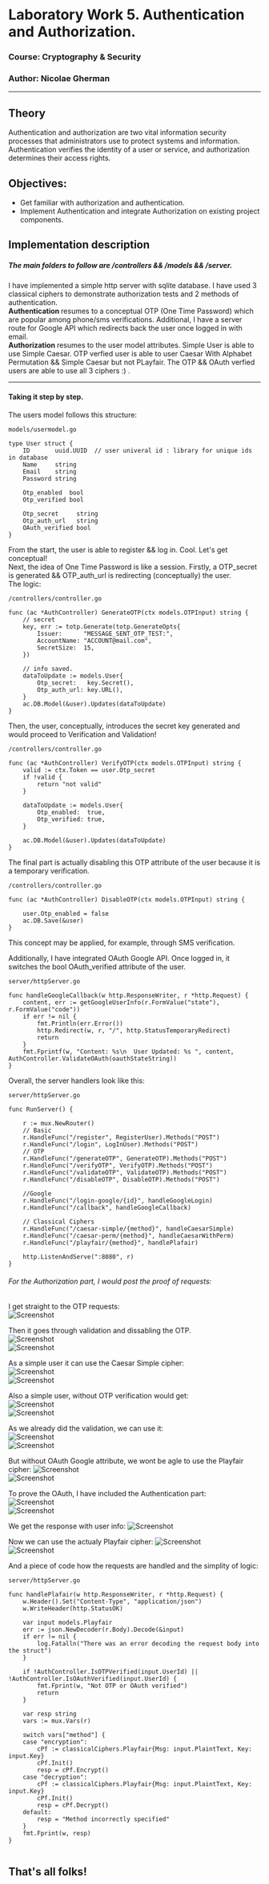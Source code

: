 # Laboratory Work 5. Authentication and Authorization.

### Course: Cryptography & Security
### Author: Nicolae Gherman

----

## Theory 
Authentication and authorization are two vital information security processes that administrators use to protect systems and information. Authentication verifies the identity of a user or service, and authorization determines their access rights.



## Objectives:

* Get familiar with authorization and authentication.
* Implement Authentication and integrate Authorization on existing project components.

## Implementation description 
##### The main folders to follow are  /controllers && /models && /server.  

I have implemented a simple http server with sqlite database. I have used 3 classical ciphers to demonstrate authorization tests and 2 methods of authentication. <br> 
<b> Authentication </b> resumes to a conceptual OTP (One Time Password)  which are popular among phone/sms verifications.  Additional, I have a server route for Google API which redirects back the user once logged in with email.  <br> 
<b> Authorization </b> resumes to the user model attributes. Simple User is able to use Simple Caesar. OTP verfied user is able to user Caesar With Alphabet Permutation && Simple Caesar but not PLayfair.   The OTP && OAuth verfied users are able to use all 3 ciphers :) .  

---- 
#### Taking it step by step. 

The users model follows this structure: 

``` 
models/usermodel.go 

type User struct {
	ID       uuid.UUID  // user univeral id : library for unique ids in database
	Name     string   
	Email    string   
	Password string    

	Otp_enabled  bool 
	Otp_verified bool 

	Otp_secret     string
	Otp_auth_url   string
	OAuth_verified bool
}
```  
From the start, the user is able to register && log in. Cool. Let's get conceptual!  <br> 
Next, the idea of One Time Password is like a session. Firstly, a OTP_secret is generated && OTP_auth_url is redirecting (conceptually) the user. <br>
The logic: 
```  
/controllers/controller.go

func (ac *AuthController) GenerateOTP(ctx models.OTPInput) string { 
    // secret 
	key, err := totp.Generate(totp.GenerateOpts{
		Issuer:      "MESSAGE_SENT_OTP_TEST:",
		AccountName: "ACCOUNT@mail.com",
		SecretSize:  15,
	})  

    // info saved.
	dataToUpdate := models.User{
		Otp_secret:   key.Secret(),
		Otp_auth_url: key.URL(),
	}
	ac.DB.Model(&user).Updates(dataToUpdate)
}

```
Then, the user, conceptually, introduces the secret key generated and would proceed to Verification and Validation! 

```  
/controllers/controller.go

func (ac *AuthController) VerifyOTP(ctx models.OTPInput) string { 
	valid := ctx.Token == user.Otp_secret
	if !valid {
		return "not valid"
	}

	dataToUpdate := models.User{
		Otp_enabled:  true,
		Otp_verified: true,
	}

	ac.DB.Model(&user).Updates(dataToUpdate)
}
``` 

The final part is actually disabling this OTP attribute of the user because it is a temporary verification.   

``` 
/controllers/controller.go

func (ac *AuthController) DisableOTP(ctx models.OTPInput) string {

	user.Otp_enabled = false
	ac.DB.Save(&user)
}
```

This concept may be applied, for example, through SMS verification.  <br> 

Additionally, I have integrated OAuth Google API. Once logged in, it switches the bool OAuth_verified attribute of the user.  

```  
server/httpServer.go 

func handleGoogleCallback(w http.ResponseWriter, r *http.Request) {
	content, err := getGoogleUserInfo(r.FormValue("state"), r.FormValue("code"))
	if err != nil {
		fmt.Println(err.Error())
		http.Redirect(w, r, "/", http.StatusTemporaryRedirect)
		return
	}
	fmt.Fprintf(w, "Content: %s\n  User Updated: %s ", content, AuthController.ValidateOAuth(oauthStateString))
} 
``` 

Overall, the server handlers look like this: 
```   
server/httpServer.go 
 
func RunServer() {

	r := mux.NewRouter()
	// Basic
	r.HandleFunc("/register", RegisterUser).Methods("POST")
	r.HandleFunc("/login", LogInUser).Methods("POST")
	// OTP
	r.HandleFunc("/generateOTP", GenerateOTP).Methods("POST")
	r.HandleFunc("/verifyOTP", VerifyOTP).Methods("POST")
	r.HandleFunc("/validateOTP", ValidateOTP).Methods("POST")
	r.HandleFunc("/disableOTP", DisableOTP).Methods("POST")

	//Google
	r.HandleFunc("/login-google/{id}", handleGoogleLogin)
	r.HandleFunc("/callback", handleGoogleCallback)

	// Classical Ciphers
	r.HandleFunc("/caesar-simple/{method}", handleCaesarSimple)
	r.HandleFunc("/caesar-perm/{method}", handleCaesarWithPerm)
	r.HandleFunc("/playfair/{method}", handlePlafair)

	http.ListenAndServe(":8080", r)
} 
``` 

###### For the Authorization part,  I would post the proof of requests:  

I get straight to the OTP requests:  
![Screenshot](photos/1.png)  

Then it goes through validation and dissabling the OTP.  
![Screenshot](photos/2.png)   
![Screenshot](photos/3.png)   

As a simple user it can use the Caesar Simple cipher:  
![Screenshot](photos/4.png)   
![Screenshot](photos/5.png) 

Also a simple user, without OTP verification would get:  
![Screenshot](photos/6.png)   
![Screenshot](photos/7.png)  

As we already did the validation, we can use it:  
![Screenshot](photos/8.png)   
![Screenshot](photos/9.png)  


But without OAuth Google attribute, we wont be agle to use the Playfair cipher: 
![Screenshot](photos/10.png)   
![Screenshot](photos/11.png)  

To prove the OAuth, I have included the Authentication part:  
![Screenshot](photos/12.png)   
![Screenshot](photos/13.png)  

We get the response with user info: 
![Screenshot](photos/14.png)   

Now we can use the actualy Playfair cipher: 
![Screenshot](photos/15.png)   
![Screenshot](photos/16.png) 



And  a piece of code how the requests are handled and the simplity of logic: 

``` 
server/httpServer.go 

func handlePlafair(w http.ResponseWriter, r *http.Request) {
	w.Header().Set("Content-Type", "application/json")
	w.WriteHeader(http.StatusOK)

	var input models.Playfair
	err := json.NewDecoder(r.Body).Decode(&input)
	if err != nil {
		log.Fatalln("There was an error decoding the request body into the struct")
	}

	if !AuthController.IsOTPVerified(input.UserId) || !AuthController.IsOAuthVerified(input.UserId) {
		fmt.Fprint(w, "Not OTP or OAuth verified")
		return
	}

	var resp string
	vars := mux.Vars(r)

	switch vars["method"] {
	case "encryption":
		cPf := classicalCiphers.Playfair{Msg: input.PlaintText, Key: input.Key}
		cPf.Init()
		resp = cPf.Encrypt()
	case "decryption":
		cPf := classicalCiphers.Playfair{Msg: input.PlaintText, Key: input.Key}
		cPf.Init()
		resp = cPf.Decrypt()
	default:
		resp = "Method incorrectly specified"
	}
	fmt.Fprint(w, resp)
} 


```

## That's all folks!




